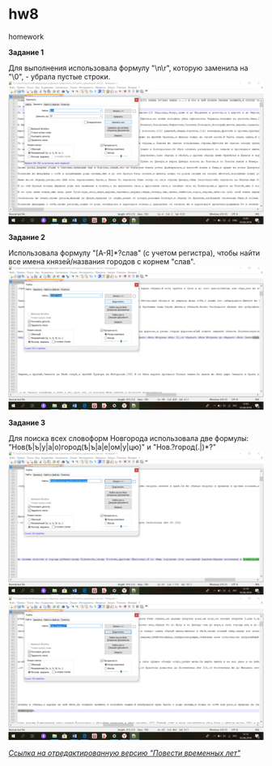 # hw8
homework

__Задание 1__

Для выполнения использовала формулу "\n\r", которую заменила на "\0", - убрала пустые строки.
![](https://github.com/piramidanechastiy/hw8/blob/master/1.png)

__Задание 2__

Использовала формулу "[А-Я]*?слав" (с учетом регистра), чтобы найти все имена князей/названия городов с корнем "слав".
![](https://github.com/piramidanechastiy/hw8/blob/master/2.png)

__Задание 3__

Для поиска всех словоформ Новгорода использовала две формулы: "Нов(ѣ|ъ|у|а|о)город(ѣ|ъ|а|е|ом|у|цю)" и "Нов.?город(.|)*?"
![](https://github.com/piramidanechastiy/hw8/blob/master/4.png)
![](https://github.com/piramidanechastiy/hw8/blob/master/5.png)

[*Ссылка на отредактированную версию "Повести временных лет"*](https://github.com/piramidanechastiy/hw8/blob/master/Повесть.txt)

